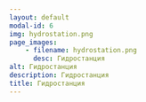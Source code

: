 ```yaml
---
layout: default
modal-id: 6
img: hydrostation.png
page_images:
    - filename: hydrostation.png
      desc: Гидростанция
alt: Гидростанция
description: Гидростанция
title: Гидростанция
---
```

